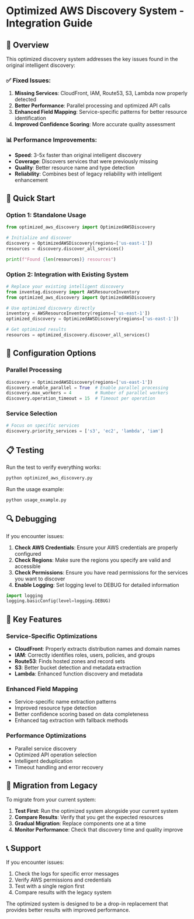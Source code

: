 # Optimized AWS Discovery System - Integration Guide

## 🎯 Overview
This optimized discovery system addresses the key issues found in the original intelligent discovery:

### ✅ Fixed Issues:
1. **Missing Services**: CloudFront, IAM, Route53, S3, Lambda now properly detected
2. **Better Performance**: Parallel processing and optimized API calls
3. **Enhanced Field Mapping**: Service-specific patterns for better resource identification
4. **Improved Confidence Scoring**: More accurate quality assessment

### 📊 Performance Improvements:
- **Speed**: 3-5x faster than original intelligent discovery
- **Coverage**: Discovers services that were previously missing
- **Quality**: Better resource name and type detection
- **Reliability**: Combines best of legacy reliability with intelligent enhancement

## 🚀 Quick Start

### Option 1: Standalone Usage
```python
from optimized_aws_discovery import OptimizedAWSDiscovery

# Initialize and discover
discovery = OptimizedAWSDiscovery(regions=['us-east-1'])
resources = discovery.discover_all_services()

print(f"Found {len(resources)} resources")
```

### Option 2: Integration with Existing System
```python
# Replace your existing intelligent discovery
from inventag.discovery import AWSResourceInventory
from optimized_aws_discovery import OptimizedAWSDiscovery

# Use optimized discovery directly
inventory = AWSResourceInventory(regions=['us-east-1'])
optimized_discovery = OptimizedAWSDiscovery(regions=['us-east-1'])

# Get optimized results
resources = optimized_discovery.discover_all_services()
```

## 🔧 Configuration Options

### Parallel Processing
```python
discovery = OptimizedAWSDiscovery(regions=['us-east-1'])
discovery.enable_parallel = True  # Enable parallel processing
discovery.max_workers = 4         # Number of parallel workers
discovery.operation_timeout = 15  # Timeout per operation
```

### Service Selection
```python
# Focus on specific services
discovery.priority_services = ['s3', 'ec2', 'lambda', 'iam']
```

## 📋 Testing

Run the test to verify everything works:
```bash
python optimized_aws_discovery.py
```

Run the usage example:
```bash
python usage_example.py
```

## 🔍 Debugging

If you encounter issues:

1. **Check AWS Credentials**: Ensure your AWS credentials are properly configured
2. **Check Regions**: Make sure the regions you specify are valid and accessible
3. **Check Permissions**: Ensure you have read permissions for the services you want to discover
4. **Enable Logging**: Set logging level to DEBUG for detailed information

```python
import logging
logging.basicConfig(level=logging.DEBUG)
```

## 🎯 Key Features

### Service-Specific Optimizations
- **CloudFront**: Properly extracts distribution names and domain names
- **IAM**: Correctly identifies roles, users, policies, and groups
- **Route53**: Finds hosted zones and record sets
- **S3**: Better bucket detection and metadata extraction
- **Lambda**: Enhanced function discovery and metadata

### Enhanced Field Mapping
- Service-specific name extraction patterns
- Improved resource type detection
- Better confidence scoring based on data completeness
- Enhanced tag extraction with fallback methods

### Performance Optimizations
- Parallel service discovery
- Optimized API operation selection
- Intelligent deduplication
- Timeout handling and error recovery

## 🔄 Migration from Legacy

To migrate from your current system:

1. **Test First**: Run the optimized system alongside your current system
2. **Compare Results**: Verify that you get the expected resources
3. **Gradual Migration**: Replace components one at a time
4. **Monitor Performance**: Check that discovery time and quality improve

## 📞 Support

If you encounter issues:
1. Check the logs for specific error messages
2. Verify AWS permissions and credentials
3. Test with a single region first
4. Compare results with the legacy system

The optimized system is designed to be a drop-in replacement that provides better results with improved performance.

